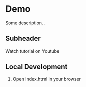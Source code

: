 # Demo

Some description..
## Subheader
Watch tutorial on Youtube


## Local Development
1. Open Index.html in your browser